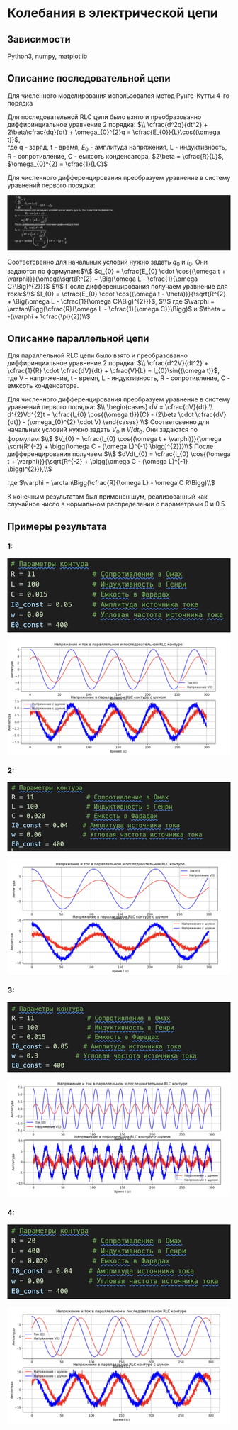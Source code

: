 # Колебания в электрической цепи

## Зависимости
Python3, numpy, matplotlib

## Описание последовательной цепи
Для численного моделирования использовался метод Рунге-Кутты 4-го порядка

Для последовательной RLC цепи было взято и преобразованно диффиринциальное уравнение 2 порядка:
$\\ \cfrac{d^2q}{dt^2} + 2\beta\cfrac{dq}{dt} + \omega_{0}^{2}q = \cfrac{E_{0}}{L}\cos{(\omega t)}$,  
где q - заряд, t - время, $E_{0}$ - амплитуда напряжения, L - индуктивность, R - сопротивление, С - емксоть конденсатора, $2\beta = \cfrac{R}{L}$, $\omega_{0}^{2} = \cfrac{1}{LC}$

Для численного дифференцирования преобразуем уравнение в систему уравнений первого порядка:

![image.png](images/image.png) 

Соответсвенно для начальных условий нужно задать $q_{0}$ и $I_{0}$. Они задаются по формулам:$\\$
$q_{0} = \cfrac{E_{0} \cdot \cos{(\omega t + \varphi)}}{\omega\sqrt{R^{2} + \Big(\omega L - \cfrac{1}{\omega C}\Big)^{2}}}$ $\\$
После дифференцирования получаем уравнение для тока:$\\$
$I_{0} = \cfrac{E_{0} \cdot \cos{(\omega t - \theta)}}{\sqrt{R^{2} + \Big(\omega L - \cfrac{1}{\omega C}\Big)^{2}}}$, $\\$
 где $\varphi = \arctan\Bigg(\cfrac{R}{\omega L - \cfrac{1}{\omega C}}\Bigg)$ и $\theta = -(\varphi + \cfrac{\pi}{2})\\$

## Описание параллельной цепи
Для параллельной RLC цепи было взято и преобразованно диффиринциальное уравнение 2 порядка:
$\\ \cfrac{d^2V}{dt^2} + \cfrac{1}{R} \cdot \cfrac{dV}{dt} + \cfrac{V}{L} = I_{0}\sin{(\omega t)}$,  
где V - напряжение, t - время, L - индуктивность, R - сопротивление, С - емксоть конденсатора.

Для численного дифференцирования преобразуем уравнение в систему уравнений первого порядка:
$\\
  \begin{cases}
    dV = \cfrac{dV}{dt}      \\
    d^{2}Vd^{2}t = \cfrac{I_{0} \cos{(\omega t)}}{C} - (2\beta \cdot \cfrac{dV}{dt}) - (\omega_{0}^{2} \cdot V)  
  \end{cases}
\\$
Соответсвенно для начальных условий нужно задать $V_{0}$ и $V/dt_{0}$. Они задаются по формулам:$\\$
$V_{0} = \cfrac{I_{0} \cos{(\omega t + \varphi)}}{\omega \sqrt{R^{-2} + \bigg(\omega C - (\omega L)^{-1} \bigg)^{2}}}\\$
После дифференцирования получаем:$\\$
$dVdt_{0} = \cfrac{I_{0} \cos{(\omega t + \varphi)}}{\sqrt{R^{-2} + \bigg(\omega C - (\omega L)^{-1} \bigg)^{2}}},\\$ 

где $\varphi = \arctan\Bigg(\cfrac{R}{\omega L} - \omega C R\Bigg)\\$

К конечным результатам был применен шум, реализованный как случайное число в нормальном распределении c параметрами 0 и 0.5.

## Примеры результата

### 1:

![1-1.png](images/1-1.png) 

![1.png](images/1.png)

### 2:

![2-2.png](images/2-2.png) 

![2.png](images/2.png)


### 3:

![3-3.png](images/3-3.png) 

![3.png](images/3.png)


### 4:

![4-4.png](images/4-4.png) 

![4.png](images/4.png)
